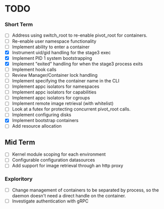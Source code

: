# TODO

### Short Term

- [ ] Address using switch\_root to re-enable pivot\_root for containers.
- [ ] Re-enable user namespace functionality
- [ ] Implement ability to enter a container
- [X] Instrument uid/gid handling for the stage3 exec
- [X] Implement PID 1 system bootstrapping
- [X] Implement "exited" handling for when the stage3 process exits
- [ ] Implement hook calls
- [ ] Review Manager/Container lock handling
- [ ] Implement specifying the container name in the CLI
- [ ] Implement appc isolators for namespaces
- [ ] Implement appc isolators for capabilities
- [ ] Implement appc isolators for cgroups
- [ ] Implement remote image retrieval (with whitelist)
- [ ] Look at a futex for protecting concurrent pivot_root calls.
- [ ] Implement configuring disks
- [X] Implement bootstrap containers
- [ ] Add resource allocation

## Mid Term

- [ ] Kernel module scoping for each environment
- [ ] Configurable configuration datasources
- [ ] Add support for image retrieval through an http proxy

### Exploritory

- [ ] Change management of containers to be separated by process, so the daemon
  doesn't need a direct handle on the container.
- [ ] Investigate authentication with gRPC
